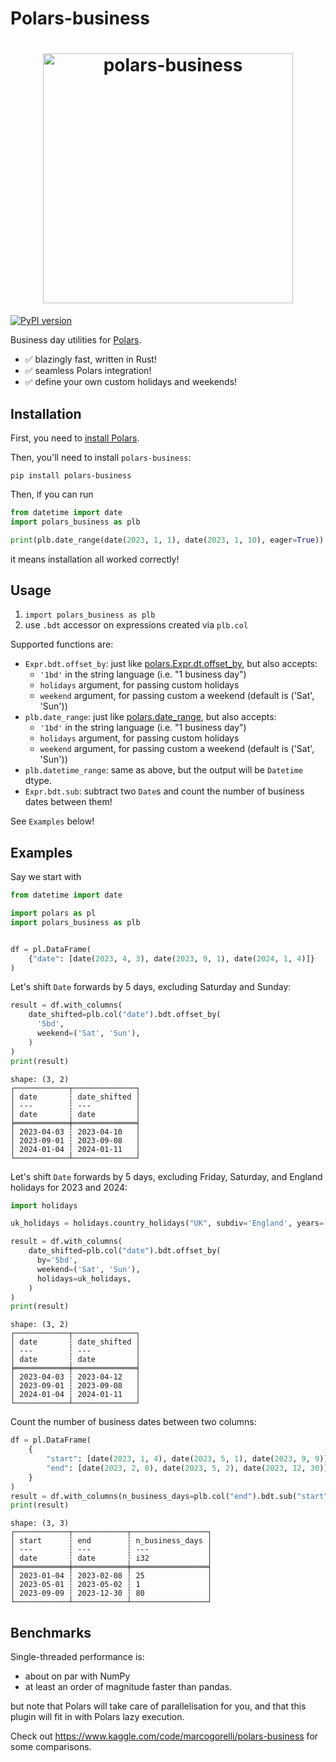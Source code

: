 # Polars-business

<h1 align="center">
	<img
		width="400"
		alt="polars-business"
		src="https://github.com/MarcoGorelli/polars-business/assets/33491632/25fc2f26-8097-4b86-85c6-c40c75c30f38">
</h1>

[![PyPI version](https://badge.fury.io/py/polars-business.svg)](https://badge.fury.io/py/polars-business)

Business day utilities for [Polars](https://www.pola.rs/).

- ✅ blazingly fast, written in Rust!
- ✅ seamless Polars integration!
- ✅ define your own custom holidays and weekends!

Installation
------------

First, you need to [install Polars](https://pola-rs.github.io/polars/user-guide/installation/).

Then, you'll need to install `polars-business`:
```console
pip install polars-business
```

Then, if you can run
```python
from datetime import date
import polars_business as plb

print(plb.date_range(date(2023, 1, 1), date(2023, 1, 10), eager=True))
```
it means installation all worked correctly!

Usage
-----

1. `import polars_business as plb`
2. use `.bdt` accessor on expressions created via `plb.col`

Supported functions are:
- `Expr.bdt.offset_by`: just like [polars.Expr.dt.offset_by](https://pola-rs.github.io/polars/py-polars/html/reference/expressions/api/polars.Expr.dt.offset_by.html),
  but also accepts:
  - `'1bd'` in the string language (i.e. "1 business day")
  - `holidays` argument, for passing custom holidays
  - `weekend` argument, for passing custom a weekend (default is ('Sat', 'Sun'))
- `plb.date_range`: just like [polars.date_range](https://pola-rs.github.io/polars/py-polars/html/reference/expressions/api/polars.date_range.html#polars-date-range),
  but also accepts:
  - `'1bd'` in the string language (i.e. "1 business day")
  - `holidays` argument, for passing custom holidays
  - `weekend` argument, for passing custom a weekend (default is ('Sat', 'Sun'))
- `plb.datetime_range`: same as above, but the output will be `Datetime` dtype.
- `Expr.bdt.sub`: subtract two `Date`s and count the  number of business dates between them!

See `Examples` below!

Examples
--------
Say we start with
```python
from datetime import date

import polars as pl
import polars_business as plb


df = pl.DataFrame(
    {"date": [date(2023, 4, 3), date(2023, 9, 1), date(2024, 1, 4)]}
)
```

Let's shift `Date` forwards by 5 days, excluding Saturday and Sunday:

```python
result = df.with_columns(
    date_shifted=plb.col("date").bdt.offset_by(
      '5bd',
      weekend=('Sat', 'Sun'),
    )
)
print(result)
```
```
shape: (3, 2)
┌────────────┬──────────────┐
│ date       ┆ date_shifted │
│ ---        ┆ ---          │
│ date       ┆ date         │
╞════════════╪══════════════╡
│ 2023-04-03 ┆ 2023-04-10   │
│ 2023-09-01 ┆ 2023-09-08   │
│ 2024-01-04 ┆ 2024-01-11   │
└────────────┴──────────────┘
```

Let's shift `Date` forwards by 5 days, excluding Friday, Saturday, and England holidays
for 2023 and 2024:

```python
import holidays

uk_holidays = holidays.country_holidays("UK", subdiv='England', years=[2023, 2024])

result = df.with_columns(
    date_shifted=plb.col("date").bdt.offset_by(
      by='5bd',
      weekend=('Sat', 'Sun'),
      holidays=uk_holidays,
    )
)
print(result)
```
```
shape: (3, 2)
┌────────────┬──────────────┐
│ date       ┆ date_shifted │
│ ---        ┆ ---          │
│ date       ┆ date         │
╞════════════╪══════════════╡
│ 2023-04-03 ┆ 2023-04-12   │
│ 2023-09-01 ┆ 2023-09-08   │
│ 2024-01-04 ┆ 2024-01-11   │
└────────────┴──────────────┘
```

Count the number of business dates between two columns:
```python
df = pl.DataFrame(
    {
        "start": [date(2023, 1, 4), date(2023, 5, 1), date(2023, 9, 9)],
        "end": [date(2023, 2, 8), date(2023, 5, 2), date(2023, 12, 30)],
    }
)
result = df.with_columns(n_business_days=plb.col("end").bdt.sub("start"))
print(result)
```
```
shape: (3, 3)
┌────────────┬────────────┬─────────────────┐
│ start      ┆ end        ┆ n_business_days │
│ ---        ┆ ---        ┆ ---             │
│ date       ┆ date       ┆ i32             │
╞════════════╪════════════╪═════════════════╡
│ 2023-01-04 ┆ 2023-02-08 ┆ 25              │
│ 2023-05-01 ┆ 2023-05-02 ┆ 1               │
│ 2023-09-09 ┆ 2023-12-30 ┆ 80              │
└────────────┴────────────┴─────────────────┘
```

Benchmarks
----------

Single-threaded performance is:
- about on par with NumPy
- at least an order of magnitude faster than pandas.

but note that Polars will take care of parallelisation for you, and that this plugin
will fit in with Polars lazy execution.

Check out https://www.kaggle.com/code/marcogorelli/polars-business for some comparisons.
